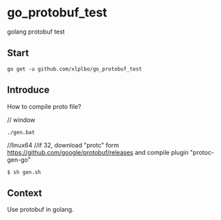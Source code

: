 # go_protobuf_test
golang protobuf test

## Start
```
go get -u github.com/xlplbo/go_protobuf_test
```

## Introduce
How to compile proto file?

// window
```
./gen.bat
```
//linux64 
//if 32, download "protc" form https://github.com/google/protobuf/releases and compile plugin "protoc-gen-go"
```
$ sh gen.sh
```

## Context
Use protobuf in golang.
